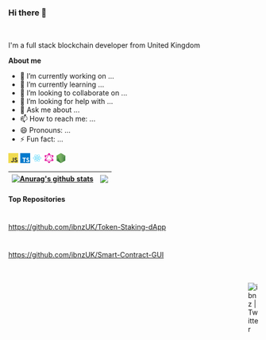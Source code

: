 ### Hi there 👋

<!--
**ibnzUK/ibnzUK** is a ✨ _special_ ✨ repository because its `README.md` (this file) appears on your GitHub profile.

Here are some ideas to get you started:

-->


<br />

I'm a full stack blockchain developer from United Kingdom 

**About me**


- 🔭 I’m currently working on ...
- 🌱 I’m currently learning ...
- 👯 I’m looking to collaborate on ...
- 🤔 I’m looking for help with ...
- 💬 Ask me about ...
- 📫 How to reach me: ...
- 😄 Pronouns: ...
- ⚡ Fun fact: ...

<code><img height="20" alt="javascript" src="https://raw.githubusercontent.com/github/explore/80688e429a7d4ef2fca1e82350fe8e3517d3494d/topics/javascript/javascript.png"></code>
<code><img height="20" alt="typescript" src="https://raw.githubusercontent.com/github/explore/80688e429a7d4ef2fca1e82350fe8e3517d3494d/topics/typescript/typescript.png"></code>
<code><img height="20" alt="react" src="https://raw.githubusercontent.com/github/explore/80688e429a7d4ef2fca1e82350fe8e3517d3494d/topics/react/react.png"></code>
<code><img height="20" alt="graphql" src="https://raw.githubusercontent.com/github/explore/5c058a388828bb5fde0bcafd4bc867b5bb3f26f3/topics/graphql/graphql.png"></code>
<code><img height="20" alt="nodejs" src="https://raw.githubusercontent.com/github/explore/80688e429a7d4ef2fca1e82350fe8e3517d3494d/topics/nodejs/nodejs.png"></code>    


| <a href="https://github.com/ibnzuk/github-readme-stats"><img align="center" src="https://github-readme-stats.vercel.app/api?username=ibnzUK&show_icons=true&include_all_commits=true&theme=buefy&hide_border=true" alt="Anurag's github stats" /></a> | <a href="https://github.com/ibnzuk/github-readme-stats"><img align="center" src="https://github-readme-stats.vercel.app/api/top-langs/?username=ibnzuk&layout=compact&theme=buefy&hide_border=true" /></a> |
| ------------- | ------------- |

#### Top Repositories


# <a href="https://github.com/ibnzUK/Token-Staking-dApp">
  https://github.com/ibnzUK/Token-Staking-dApp
</a>
# <a href="https://github.com/ibnzUK/Token-Staking-dApp">
https://github.com/ibnzUK/Smart-Contract-GUI
</a>

<br />
<br />

<a href="https://twitter.com/ibnzUK">
  <img align="right" alt="ibnz | Twitter" width="21px" src="https://raw.githubusercontent.com/anuraghazra/anuraghazra/master/assets/twitter.svg" />
</a>
